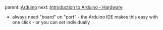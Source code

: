 parent::[Arduino](Arduino.md)
next::[Introduction to Arduino - Hardware](Introduction%20to%20Arduino%20-%20Hardware.md)

- always need "board" on "port" - the Arduino IDE makes this easy with one click - or you can set individually